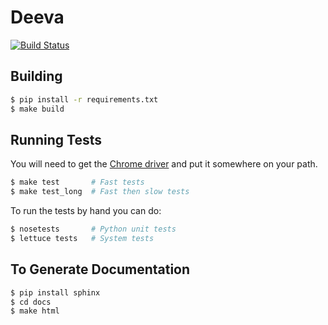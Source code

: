 Deeva
=====

[![Build Status](https://travis-ci.org/chromy/Deeva.png?branch=master)](https://travis-ci.org/chromy/Deeva)

Building
--------
```bash
$ pip install -r requirements.txt
$ make build
```

Running Tests
-------------
You will need to get the [Chrome driver](http://chromedriver.storage.googleapis.com/index.html?path=2.4/)
and put it somewhere on your path.

```bash
$ make test       # Fast tests
$ make test_long  # Fast then slow tests
```

To run the tests by hand you can do:

```bash
$ nosetests       # Python unit tests
$ lettuce tests   # System tests
```

To Generate Documentation
-------------------------
```bash
$ pip install sphinx
$ cd docs
$ make html
```
